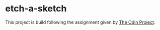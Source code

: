 # etch-a-sketch

This project is build following the assignment given by [The Odin Project](https://www.theodinproject.com/lessons/foundations-etch-a-sketch).
